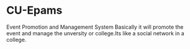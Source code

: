 # CU-Epams
Event Promotion and Management System
Basically it will promote the event and manage the unversity or college.Its like a social network in a college.
